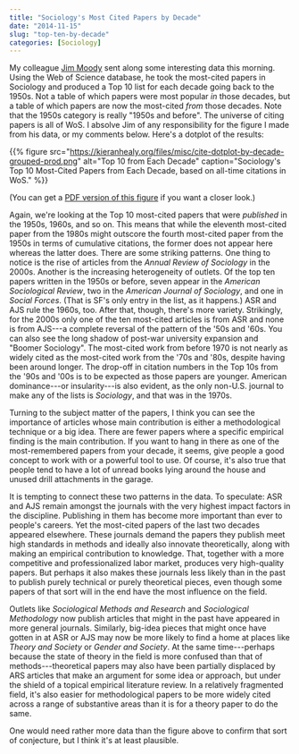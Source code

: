 ```yaml
---
title: "Sociology's Most Cited Papers by Decade"
date: "2014-11-15"
slug: "top-ten-by-decade"
categories: [Sociology]
---
```


My colleague [Jim Moody](http://www.soc.duke.edu/~jmoody77/) sent along some interesting data this morning. Using the Web of Science database, he took the most-cited papers in Sociology and produced a Top 10 list for each decade going back to the 1950s. Not a table of which papers were most popular *in* those decades, but a table of which papers are now the most-cited *from* those decades. Note that the 1950s category is really "1950s and before". The universe of citing papers is all of WoS. I absolve Jim of any responsibility for the figure I made from his data, or my comments below. Here's a dotplot of the results:

{{% figure src="https://kieranhealy.org/files/misc/cite-dotplot-by-decade-grouped-prod.png" alt="Top 10 from Each Decade" caption="Sociology's Top 10 Most-Cited Papers from Each Decade, based on all-time citations in WoS." %}}

(You can get a [PDF version of this figure](http://kieranhealy.org/files/misc/cite-dotplot-by-decade-grouped-prod.pdf) if you want a closer look.) 

Again, we're looking at the Top 10 most-cited papers that were *published* in the 1950s, 1960s, and so on. This means that while the eleventh most-cited paper from the 1980s might outscore the fourth most-cited paper from the 1950s in terms of cumulative citations, the former does not appear here whereas the latter does. There are some striking patterns. One thing to notice is the rise of articles from the _Annual Review of Sociology_ in the 2000s. Another is the increasing heterogeneity of outlets. Of the top ten papers written in the 1950s or before, seven appear in the *American Sociological Review*, two in the *American Journal of Sociology*, and one in *Social Forces*. (That is SF's only entry in the list, as it happens.) ASR and AJS rule the 1960s, too. After that, though, there's more variety. Strikingly, for the 2000s only one of the ten most-cited articles is from ASR and none is from AJS---a complete reversal of the pattern of the '50s and '60s.  You can also see the long shadow of post-war university expansion and "Boomer Sociology". The most-cited work from before 1970 is not nearly as widely cited as the most-cited work from the '70s and '80s, despite having been around longer. The drop-off in citation numbers in the Top 10s from the '90s and '00s is to be expected as those papers are younger. American dominance---or insularity---is also evident, as the only non-U.S. journal to make any of the lists is *Sociology*, and that was in the 1970s.

Turning to the subject matter of the papers, I think you can see the
importance of articles whose main contribution is either a
methodological technique or a big idea. There are fewer papers where a
specific empirical finding is the main contribution. If you want to
hang in there as one of the most-remembered papers from your decade,
it seems, give people a good concept to work with or a powerful tool
to use. Of course, it's also true that people tend to have a lot of
unread books lying around the house and unused drill attachments in
the garage. 

It is tempting to connect these two patterns in the data. To
speculate: ASR and AJS remain amongst the journals with the very
highest impact factors in the discipline. Publishing in them has
become more important than ever to people's careers. Yet the
most-cited papers of the last two decades appeared elsewhere. These
journals demand the papers they publish meet high standards in methods
and ideally also innovate theoretically, along with making an
empirical contribution to knowledge. That, together with a more
competitive and professionalized labor market, produces very
high-quality papers. But perhaps it also makes these journals less
likely than in the past to publish purely technical or purely
theoretical pieces, even though some papers of that sort will in the
end have the most influence on the field.

Outlets like *Sociological Methods and Research* and *Sociological
Methodology* now publish articles that might in the past have appeared
in more general journals. Similarly, big-idea pieces that might once
have gotten in at ASR or AJS may now be more likely to find a home at
places like *Theory and Society* or *Gender and Society*. At the same
time---perhaps because the state of theory in the field is more
confused than that of methods---theoretical papers may also have been
partially displaced by ARS articles that make an argument for some
idea or approach, but under the shield of a topical empirical
literature review. In a relatively fragmented field, it's also easier
for methodological papers to be more widely cited across a range of
substantive areas than it is for a theory paper to do the same.

One would need rather more data than the figure above to confirm that
sort of conjecture, but I think it's at least plausible.




